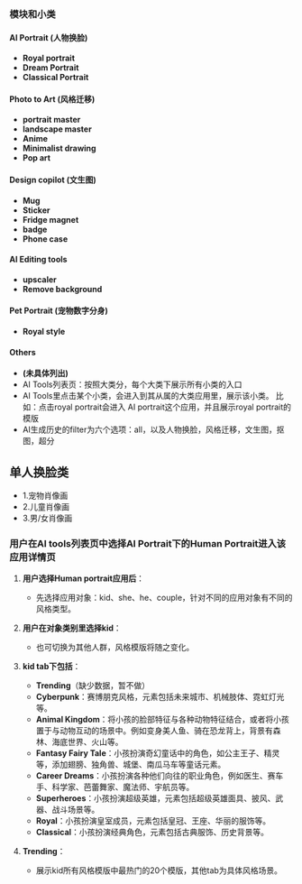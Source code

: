 ### 模块和小类

#### AI Portrait (人物换脸)
- **Royal portrait**
- **Dream Portrait**
- **Classical Portrait**

#### Photo to Art (风格迁移)
- **portrait master**
- **landscape master**
- **Anime**
- **Minimalist drawing**
- **Pop art**

#### Design copilot (文生图)
- **Mug**
- **Sticker**
- **Fridge magnet**
- **badge**
- **Phone case**

#### AI Editing tools
- **upscaler**
- **Remove background**

#### Pet Portrait (宠物数字分身)
- **Royal style**

#### Others
- **(未具体列出)**
- AI Tools列表页：按照大类分，每个大类下展示所有小类的入口
- AI Tools里点击某个小类，会进入到其从属的大类应用里，展示该小类。
比如：点击royal portrait会进入 AI portrait这个应用，并且展示royal portrait的模版
- AI生成历史的filter为六个选项：all，以及人物换脸，风格迁移，文生图，抠图，超分
## 单人换脸类
- 1.宠物肖像画
- 2.儿童肖像画
- 3.男/女肖像画
### 用户在AI tools列表页中选择AI Portrait下的Human Portrait进入该应用详情页

1. **用户选择Human portrait应用后**：
   - 先选择应用对象：kid、she、he、couple，针对不同的应用对象有不同的风格类型。

2. **用户在对象类别里选择kid**：
   - 也可切换为其他人群，风格模版将随之变化。

3. **kid tab下包括**：
   - **Trending**（缺少数据，暂不做）
   - **Cyberpunk**：赛博朋克风格，元素包括未来城市、机械肢体、霓虹灯光等。
   - **Animal Kingdom**：将小孩的脸部特征与各种动物特征结合，或者将小孩置于与动物互动的场景中。例如变身美人鱼、骑在恐龙背上，背景有森林、海底世界、火山等。
   - **Fantasy Fairy Tale**：小孩扮演奇幻童话中的角色，如公主王子、精灵等，添加翅膀、独角兽、城堡、南瓜马车等童话元素。
   - **Career Dreams**：小孩扮演各种他们向往的职业角色，例如医生、赛车手、科学家、芭蕾舞家、魔法师、宇航员等。
   - **Superheroes**：小孩扮演超级英雄，元素包括超级英雄面具、披风、武器、战斗场景等。
   - **Royal**：小孩扮演皇室成员，元素包括皇冠、王座、华丽的服饰等。
   - **Classical**：小孩扮演经典角色，元素包括古典服饰、历史背景等。

4. **Trending**：
   - 展示kid所有风格模版中最热门的20个模版，其他tab为具体风格场景。
  
